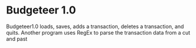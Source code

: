 # Budgeteer 1.0
Budgeteer1.0 loads, saves, adds a transaction, deletes a transaction, and quits.
Another program uses RegEx to parse the transaction data from a cut and past



